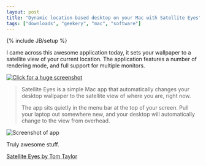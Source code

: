 ```yaml
---
layout: post
title: "Dynamic location based desktop on your Mac with Satellite Eyes"
tags: ["downloads", "geekery", "mac", "software"]
---
```

{% include JB/setup %}

I came across this awesome application today, it sets your wallpaper to a satellite view of your current location. The application features a number of rendering mode, and full support for multiple monitors.

<a href="http://uk.omg.li/HWGj" target="_blank"><img src="http://f.cl.ly/items/121K3s21313o0f270S1l/ss_preview.png" alt="Click for a huge screenshot" /></a>

> Satellite Eyes is a simple Mac app that automatically changes your desktop wallpaper to the satellite view of where you are, right now.
>
>The app sits quietly in the menu bar at the top of your screen. Pull your laptop out somewhere new, and your desktop will automatically change to the view from overhead.

![Screenshot of app](http://f.cl.ly/items/461b33341K2k0m0b2F3g/by%20default%202012-06-20%20at%2010.58.22.png)

Truly awesome stuff.

[Satellite Eyes by Tom Taylor](http://satelliteeyes.tomtaylor.co.uk/)